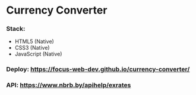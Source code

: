 # Currency Converter
### Stack:
* HTML5 (Native)
* CSS3 (Native)
* JavaScript (Native)
### Deploy: https://focus-web-dev.github.io/currency-converter/
### API: https://www.nbrb.by/apihelp/exrates
